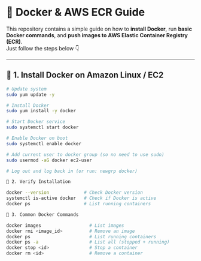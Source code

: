 # 🚀 Docker & AWS ECR Guide

This repository contains a simple guide on how to **install Docker**, run **basic Docker commands**, and **push images to AWS Elastic Container Registry (ECR)**.  
Just follow the steps below 👇

---

## 📌 1. Install Docker on Amazon Linux / EC2
```bash
# Update system
sudo yum update -y

# Install Docker
sudo yum install -y docker

# Start Docker service
sudo systemctl start docker

# Enable Docker on boot
sudo systemctl enable docker

# Add current user to docker group (so no need to use sudo)
sudo usermod -aG docker ec2-user

# Log out and log back in (or run: newgrp docker)

📌 2. Verify Installation

docker --version             # Check Docker version
systemctl is-active docker   # Check if Docker is active
docker ps                    # List running containers

📌 3. Common Docker Commands

docker images                  # List images
docker rmi <image_id>          # Remove an image
docker ps                      # List running containers
docker ps -a                   # List all (stopped + running)
docker stop <id>               # Stop a container
docker rm <id>                 # Remove a container
